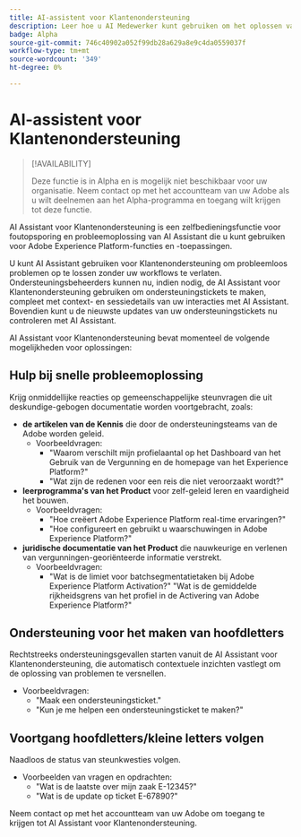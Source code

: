 ```yaml
---
title: AI-assistent voor Klantenondersteuning
description: Leer hoe u AI Medewerker kunt gebruiken om het oplossen van problemen en het proces van het etiketteren van de klantensteun te stroomlijnen.
badge: Alpha
source-git-commit: 746c40902a052f99db28a629a8e9c4da0559037f
workflow-type: tm+mt
source-wordcount: '349'
ht-degree: 0%

---
```


# AI-assistent voor Klantenondersteuning

>[!AVAILABILITY]
>
>Deze functie is in Alpha en is mogelijk niet beschikbaar voor uw organisatie. Neem contact op met het accountteam van uw Adobe als u wilt deelnemen aan het Alpha-programma en toegang wilt krijgen tot deze functie.

AI Assistant voor Klantenondersteuning is een zelfbedieningsfunctie voor foutopsporing en probleemoplossing van AI Assistant die u kunt gebruiken voor Adobe Experience Platform-functies en -toepassingen.

U kunt AI Assistant gebruiken voor Klantenondersteuning om probleemloos problemen op te lossen zonder uw workflows te verlaten. Ondersteuningsbeheerders kunnen nu, indien nodig, de AI Assistant voor Klantenondersteuning gebruiken om ondersteuningstickets te maken, compleet met context- en sessiedetails van uw interacties met AI Assistant. Bovendien kunt u de nieuwste updates van uw ondersteuningstickets nu controleren met AI Assistant.

AI Assistant voor Klantenondersteuning bevat momenteel de volgende mogelijkheden voor oplossingen:

## Hulp bij snelle probleemoplossing

Krijg onmiddellijke reacties op gemeenschappelijke steunvragen die uit deskundige-gebogen documentatie worden voortgebracht, zoals:

* **de artikelen van de Kennis** die door de ondersteuningsteams van de Adobe worden geleid.
   * Voorbeeldvragen:
      * &quot;Waarom verschilt mijn profielaantal op het Dashboard van het Gebruik van de Vergunning en de homepage van het Experience Platform?&quot;
      * &quot;Wat zijn de redenen voor een reis die niet veroorzaakt wordt?&quot;
* **leerprogramma&#39;s van het Product** voor zelf-geleid leren en vaardigheid het bouwen.
   * Voorbeeldvragen:
      * &quot;Hoe creëert Adobe Experience Platform real-time ervaringen?&quot;
      * &quot;Hoe configureert en gebruikt u waarschuwingen in Adobe Experience Platform?&quot;
* **juridische documentatie van het Product** die nauwkeurige en verlenen van vergunningen-georiënteerde informatie verstrekt.
   * Voorbeeldvragen:
      * &quot;Wat is de limiet voor batchsegmentatietaken bij Adobe Experience Platform Activation?&quot;
&quot;Wat is de gemiddelde rijkheidsgrens van het profiel in de Activering van Adobe Experience Platform?&quot;

## Ondersteuning voor het maken van hoofdletters

Rechtstreeks ondersteuningsgevallen starten vanuit de AI Assistant voor Klantenondersteuning, die automatisch contextuele inzichten vastlegt om de oplossing van problemen te versnellen.

* Voorbeeldvragen:
   * &quot;Maak een ondersteuningsticket.&quot;
   * &quot;Kun je me helpen een ondersteuningsticket te maken?&quot;

## Voortgang hoofdletters/kleine letters volgen

Naadloos de status van steunkwesties volgen.

* Voorbeelden van vragen en opdrachten:
   * &quot;Wat is de laatste over mijn zaak E-12345?&quot;
   * &quot;Wat is de update op ticket E-67890?&quot;

Neem contact op met het accountteam van uw Adobe om toegang te krijgen tot AI Assistant voor Klantenondersteuning.
